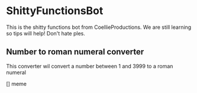 # ShittyFunctionsBot
This is the shitty functions bot from CoellieProductions.
We are still learning so tips will help! Don't hate ples. 

## Number to roman numeral converter
This converter wil convert a number between 1 and 3999 to a roman numeral

[] meme
